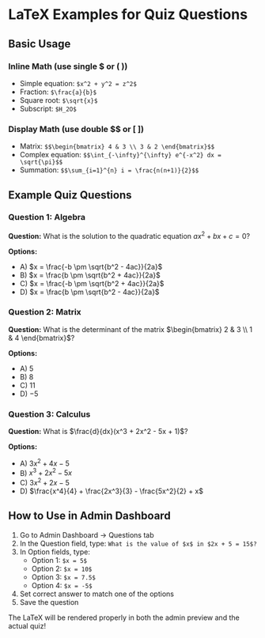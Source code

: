# LaTeX Examples for Quiz Questions

## Basic Usage

### Inline Math (use single $ or \( \))
- Simple equation: `$x^2 + y^2 = z^2$`
- Fraction: `$\frac{a}{b}$`
- Square root: `$\sqrt{x}$`
- Subscript: `$H_2O$`

### Display Math (use double $$ or \[ \])
- Matrix: `$$\begin{bmatrix} 4 & 3 \\ 3 & 2 \end{bmatrix}$$`
- Complex equation: `$$\int_{-\infty}^{\infty} e^{-x^2} dx = \sqrt{\pi}$$`
- Summation: `$$\sum_{i=1}^{n} i = \frac{n(n+1)}{2}$$`

## Example Quiz Questions

### Question 1: Algebra
**Question:** What is the solution to the quadratic equation $ax^2 + bx + c = 0$?

**Options:**
- A) $x = \frac{-b \pm \sqrt{b^2 - 4ac}}{2a}$
- B) $x = \frac{b \pm \sqrt{b^2 + 4ac}}{2a}$
- C) $x = \frac{-b \pm \sqrt{b^2 + 4ac}}{2a}$
- D) $x = \frac{b \pm \sqrt{b^2 - 4ac}}{2a}$

### Question 2: Matrix
**Question:** What is the determinant of the matrix $\begin{bmatrix} 2 & 3 \\ 1 & 4 \end{bmatrix}$?

**Options:**
- A) $5$
- B) $8$
- C) $11$
- D) $-5$

### Question 3: Calculus
**Question:** What is $\frac{d}{dx}(x^3 + 2x^2 - 5x + 1)$?

**Options:**
- A) $3x^2 + 4x - 5$
- B) $x^3 + 2x^2 - 5x$
- C) $3x^2 + 2x - 5$
- D) $\frac{x^4}{4} + \frac{2x^3}{3} - \frac{5x^2}{2} + x$

## How to Use in Admin Dashboard

1. Go to Admin Dashboard → Questions tab
2. In the Question field, type: `What is the value of $x$ in $2x + 5 = 15$?`
3. In Option fields, type:
   - Option 1: `$x = 5$`
   - Option 2: `$x = 10$`
   - Option 3: `$x = 7.5$`
   - Option 4: `$x = -5$`
4. Set correct answer to match one of the options
5. Save the question

The LaTeX will be rendered properly in both the admin preview and the actual quiz!